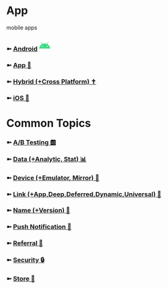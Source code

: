 # App
mobile apps

### ➼ [Android](Android) <a href="/Design"><img src="!/icon-android-30x30.png"/></a>
### ➼ [App 📱](App)
### ➼ [Hybrid (+Cross Platform) ✝️](Hybrid)
### ➼ [iOS 🍏](iOS)

# Common Topics

### ➼ [A/B Testing 🆎](AB)
### ➼ [Data (+Analytic, Stat) 📊](Data)
### ➼ [Device (+Emulator, Mirror) 📱](Device)
### ➼ [Link (+App,Deep,Deferred,Dynamic,Universal) 🔗](Link)
### ➼ [Name (+Version) 📛](Name)
### ➼ [Push Notification 🔔](Push)
### ➼ [Referral 🤝](Referral)
### ➼ [Security 🔒](Security)
### ➼ [Store 🏪](Store)

